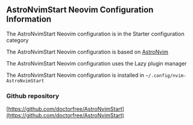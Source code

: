 ## AstroNvimStart Neovim Configuration Information

The AstroNvimStart Neovim configuration is in the Starter configuration category

The AstroNvimStart Neovim configuration is based on [AstroNvim](https://astronvim.com)

The AstroNvimStart Neovim configuration uses the Lazy plugin manager

The AstroNvimStart Neovim configuration is installed in `~/.config/nvim-AstroNvimStart`

### Github repository

[https://github.com/doctorfree/AstroNvimStart](https://github.com/doctorfree/AstroNvimStart)

